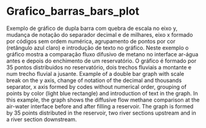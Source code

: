 # Grafico_barras_bars_plot
Exemplo de gráfico de dupla barra com quebra de escala no eixo y, mudança de notação do separador decimal e de milhares, eixo x formado por códigos sem ordem numérica, agrupamento de pontos por cor (retângulo azul claro) e introdução de texto no gráfico.
Neste exemplo o gráfico mostra a comparação fluxo difusivo de metano no interface ar-água antes e depois do enchimento de um reservatório. O gráfico é formado por 35 pontos distribuidos no reservatório, dois trechos fluviais a montante e num trecho fluvial a jusante.
Example of a double bar graph with scale break on the y axis, change of notation of the decimal and thousands separator, x axis formed by codes without numerical order, grouping of points by color (light blue rectangle) and introduction of text in the graph.
In this example, the graph shows the diffusive flow methane comparison at the air-water interface before and after filling a reservoir. The graph is formed by 35 points distributed in the reservoir, two river sections upstream and in a river section downstream.
